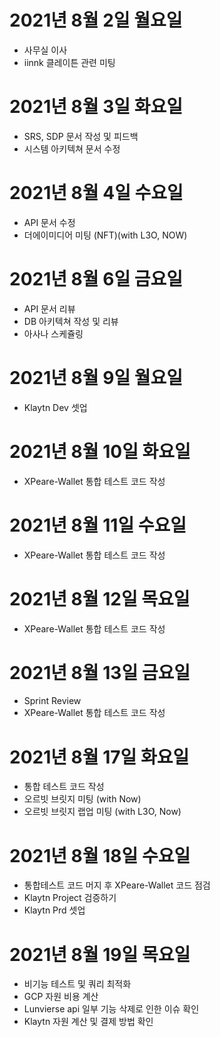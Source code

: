 
# 2021년 8월 2일 월요일 

- 사무실 이사
- iinnk 클레이튼 관련 미팅 

# 2021년 8월 3일 화요일 

- SRS, SDP 문서 작성 및 피드백
- 시스템 아키텍쳐 문서 수정 

# 2021년 8월 4일 수요일 

- API 문서 수정 
- 더에이미디어 미팅 (NFT)(with L3O, NOW)

# 2021년 8월 6일 금요일 

- API 문서 리뷰
- DB 아키텍쳐 작성 및 리뷰 
- 아사나 스케쥴링 

# 2021년 8월 9일 월요일

- Klaytn Dev 셋업 

# 2021년 8월 10일 화요일 

- XPeare-Wallet 통합 테스트 코드 작성 

# 2021년 8월 11일 수요일

- XPeare-Wallet 통합 테스트 코드 작성 

# 2021년 8월 12일 목요일 

- XPeare-Wallet 통합 테스트 코드 작성

# 2021년 8월 13일 금요일 

- Sprint Review
- XPeare-Wallet 통합 테스트 코드 작성

# 2021년 8월 17일 화요일 

- 통합 테스트 코드 작성 
- 오르빗 브릿지 미팅 (with Now)
- 오르빗 브릿지 랩업 미팅 (with L3O, Now)

# 2021년 8월 18일 수요일 

- 통합테스트 코드 머지 후 XPeare-Wallet 코드 점검
- Klaytn Project 검증하기
- Klaytn Prd 셋업 

# 2021년 8월 19일 목요일 

- 비기능 테스트 및 쿼리 최적화 
- GCP 자원 비용 계산 
- Lunvierse api 일부 기능 삭제로 인한 이슈 확인 
- Klaytn 자원 계산 및 결제 방법 확인 

